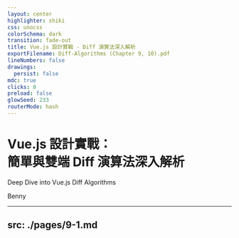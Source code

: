 ```yaml
---
layout: center
highlighter: shiki
css: unocss
colorSchema: dark
transition: fade-out
title: Vue.js 設計實戰 - Diff 演算法深入解析
exportFilename: Diff-Algorithms (Chapter 9, 10).pdf
lineNumbers: false
drawings:
  persist: false
mdc: true
clicks: 0
preload: false
glowSeed: 233
routerMode: hash
---
```


<h1>
Vue.js 設計實戰：<br />簡單與雙端 Diff 演算法深入解析
</h1>

Deep Dive into Vue.js Diff Algorithms

Benny

---
src: ./pages/9-1.md
---
